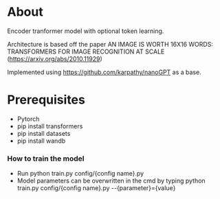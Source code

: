 # About

Encoder tranformer model with optional token learning. 

Architecture is based off the paper AN IMAGE IS WORTH 16X16 WORDS: TRANSFORMERS FOR IMAGE RECOGNITION AT SCALE (https://arxiv.org/abs/2010.11929)

Implemented using https://github.com/karpathy/nanoGPT as a base.

# Prerequisites

- Pytorch
- pip install transformers
- pip install datasets
- pip install wandb

### How to train the model
- Run python train.py config/{config name}.py
- Model parameters can be overwritten in the cmd by typing python train.py config/{config name}.py --{parameter}={value}

